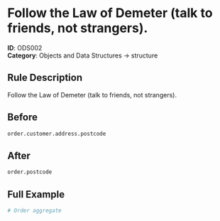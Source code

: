 # Follow the Law of Demeter (talk to friends, not strangers).

**ID**: ODS002  
**Category**: Objects and Data Structures → structure

## Rule Description
Follow the Law of Demeter (talk to friends, not strangers).

## Before
```python
order.customer.address.postcode
```

## After  
```python
order.postcode
```

## Full Example
```python
# Order aggregate
```
